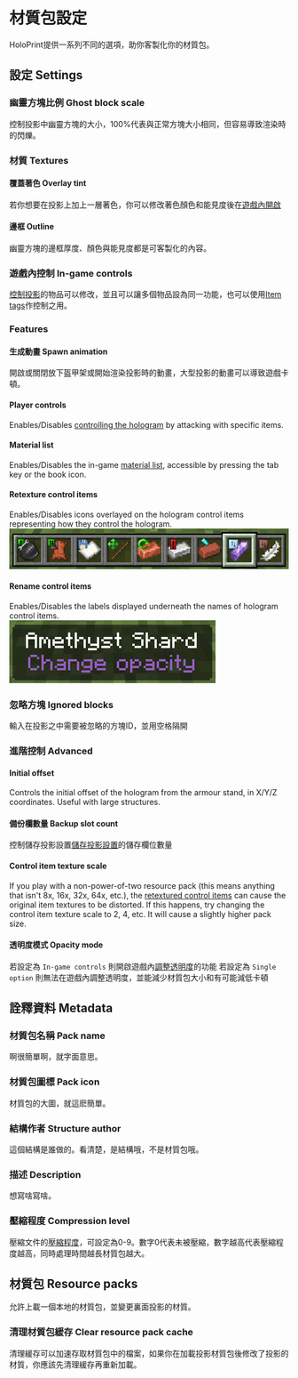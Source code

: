 # 材質包設定
HoloPrint提供一系列不同的選項，助你客製化你的材質包。

## 設定 Settings
### 幽靈方塊比例 Ghost block scale
控制投影中幽靈方塊的大小，100%代表與正常方塊大小相同，但容易導致渲染時的閃爍。

### 材質 Textures
#### 覆蓋著色 Overlay tint
若你想要在投影上加上一層著色，你可以修改著色顏色和能見度後在[遊戲內開啟](/hologram-controls#覆蓋色調-Toggle-overlay-tint)

#### 邊框 Outline
幽靈方塊的邊框厚度、顏色與能見度都是可客製化的內容。

### 遊戲內控制 In-game controls
[控制投影](/hologram-controls)的物品可以修改，並且可以讓多個物品設為同一功能，也可以使用[Item tags](https://minecraft.wiki/w/Item_tag_(Bedrock_Edition))作控制之用。

### Features
#### 生成動畫 Spawn animation
開啟或關閉放下盔甲架或開始渲染投影時的動畫，大型投影的動畫可以導致遊戲卡頓。
#### Player controls
Enables/Disables [controlling the hologram](/hologram-controls) by attacking with specific items.
#### Material list
Enables/Disables the in-game [material list](/hologram-controls#方塊列表-material-list), accessible by pressing the tab key or the book icon.
#### Retexture control items
Enables/Disables icons overlayed on the hologram control items representing how they control the hologram.  
![Retextured control items](/assets/retexturedControlItems.png)
#### Rename control items
Enables/Disables the labels displayed underneath the names of hologram control items.  
![Renamed control items](/assets/renamedControlItems.png)

### 忽略方塊 Ignored blocks
輸入在投影之中需要被忽略的方塊ID，並用空格隔開

### 進階控制 Advanced
#### Initial offset
Controls the initial offset of the hologram from the armour stand, in X/Y/Z coordinates. Useful with large structures.
#### 備份欄數量 Backup slot count
控制儲存投影設置[儲存投影設置](/hologram-controls#儲存設定-Save-hologram-settings)的儲存欄位數量
#### Control item texture scale
If you play with a non-power-of-two resource pack (this means anything that isn't 8x, 16x, 32x, 64x, etc.), the [retextured control items](#retexture-control-items) can cause the original item textures to be distorted. If this happens, try changing the control item texture scale to 2, 4, etc. It will cause a slightly higher pack size.
#### 透明度模式 Opacity mode
若設定為 `In-game controls` 則開啟遊戲內[調整透明度](/hologram-controls#change-transparency)的功能
若設定為 `Single option` 則無法在遊戲內調整透明度，並能減少材質包大小和有可能減低卡頓

## 詮釋資料 Metadata
### 材質包名稱 Pack name
啊很簡單啊，就字面意思。
### 材質包圖標 Pack icon
材質包的大圖，就這麽簡單。
### 結構作者 Structure author
這個結構是誰做的。看清楚，是結構哦，不是材質包哦。
### 描述 Description
想寫啥寫啥。
### 壓縮程度 Compression level
壓縮文件的[壓縮程度](https://en.wikipedia.org/wiki/Deflate)，可設定為0-9。數字0代表未被壓縮，數字越高代表壓縮程度越高，同時處理時間越長材質包越大。
## 材質包 Resource packs
允許上載一個本地的材質包，並變更裏面投影的材質。
### 清理材質包緩存 Clear resource pack cache
清理緩存可以加速存取材質包中的檔案，如果你在加載投影材質包後修改了投影的材質，你應該先清理緩存再重新加載。
